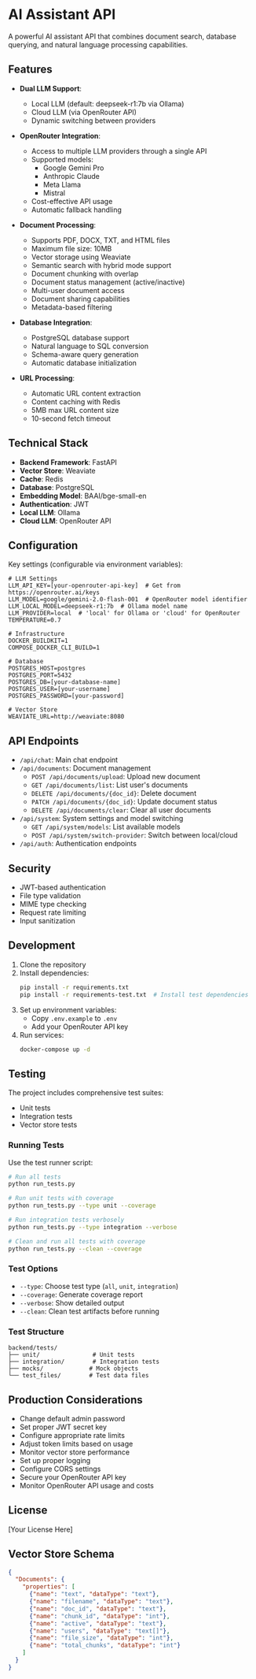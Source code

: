 # AI Assistant API

A powerful AI assistant API that combines document search, database querying, and natural language processing capabilities.

## Features

- **Dual LLM Support**: 
  - Local LLM (default: deepseek-r1:7b via Ollama)
  - Cloud LLM (via OpenRouter API)
  - Dynamic switching between providers

- **OpenRouter Integration**:
  - Access to multiple LLM providers through a single API
  - Supported models:
    - Google Gemini Pro
    - Anthropic Claude
    - Meta Llama
    - Mistral
  - Cost-effective API usage
  - Automatic fallback handling

- **Document Processing**:
  - Supports PDF, DOCX, TXT, and HTML files
  - Maximum file size: 10MB
  - Vector storage using Weaviate
  - Semantic search with hybrid mode support
  - Document chunking with overlap
  - Document status management (active/inactive)
  - Multi-user document access
  - Document sharing capabilities
  - Metadata-based filtering

- **Database Integration**:
  - PostgreSQL database support
  - Natural language to SQL conversion
  - Schema-aware query generation
  - Automatic database initialization

- **URL Processing**:
  - Automatic URL content extraction
  - Content caching with Redis
  - 5MB max URL content size
  - 10-second fetch timeout

## Technical Stack

- **Backend Framework**: FastAPI
- **Vector Store**: Weaviate
- **Cache**: Redis
- **Database**: PostgreSQL
- **Embedding Model**: BAAI/bge-small-en
- **Authentication**: JWT
- **Local LLM**: Ollama
- **Cloud LLM**: OpenRouter API

## Configuration

Key settings (configurable via environment variables):
```env
# LLM Settings
LLM_API_KEY=[your-openrouter-api-key]  # Get from https://openrouter.ai/keys
LLM_MODEL=google/gemini-2.0-flash-001  # OpenRouter model identifier
LLM_LOCAL_MODEL=deepseek-r1:7b  # Ollama model name
LLM_PROVIDER=local  # 'local' for Ollama or 'cloud' for OpenRouter
TEMPERATURE=0.7

# Infrastructure
DOCKER_BUILDKIT=1
COMPOSE_DOCKER_CLI_BUILD=1

# Database
POSTGRES_HOST=postgres
POSTGRES_PORT=5432
POSTGRES_DB=[your-database-name]
POSTGRES_USER=[your-username]
POSTGRES_PASSWORD=[your-password]

# Vector Store
WEAVIATE_URL=http://weaviate:8080
```

## API Endpoints

- `/api/chat`: Main chat endpoint
- `/api/documents`: Document management
  - `POST /api/documents/upload`: Upload new document
  - `GET /api/documents/list`: List user's documents
  - `DELETE /api/documents/{doc_id}`: Delete document
  - `PATCH /api/documents/{doc_id}`: Update document status
  - `DELETE /api/documents/clear`: Clear all user documents
- `/api/system`: System settings and model switching
  - `GET /api/system/models`: List available models
  - `POST /api/system/switch-provider`: Switch between local/cloud
- `/api/auth`: Authentication endpoints

## Security

- JWT-based authentication
- File type validation
- MIME type checking
- Request rate limiting
- Input sanitization

## Development

1. Clone the repository
2. Install dependencies: 
   ```bash
   pip install -r requirements.txt
   pip install -r requirements-test.txt  # Install test dependencies
   ```
3. Set up environment variables:
   - Copy `.env.example` to `.env`
   - Add your OpenRouter API key
4. Run services:
   ```bash
   docker-compose up -d
   ```

## Testing

The project includes comprehensive test suites:
- Unit tests
- Integration tests
- Vector store tests

### Running Tests

Use the test runner script:

```bash
# Run all tests
python run_tests.py

# Run unit tests with coverage
python run_tests.py --type unit --coverage

# Run integration tests verbosely
python run_tests.py --type integration --verbose

# Clean and run all tests with coverage
python run_tests.py --clean --coverage
```

### Test Options

- `--type`: Choose test type (`all`, `unit`, `integration`)
- `--coverage`: Generate coverage report
- `--verbose`: Show detailed output
- `--clean`: Clean test artifacts before running

### Test Structure

```
backend/tests/
├── unit/               # Unit tests
├── integration/        # Integration tests
├── mocks/             # Mock objects
└── test_files/        # Test data files
```

## Production Considerations

- Change default admin password
- Set proper JWT secret key
- Configure appropriate rate limits
- Adjust token limits based on usage
- Monitor vector store performance
- Set up proper logging
- Configure CORS settings
- Secure your OpenRouter API key
- Monitor OpenRouter API usage and costs

## License

[Your License Here]

## Vector Store Schema
```json
{
  "Documents": {
    "properties": [
      {"name": "text", "dataType": "text"},
      {"name": "filename", "dataType": "text"},
      {"name": "doc_id", "dataType": "text"},
      {"name": "chunk_id", "dataType": "int"},
      {"name": "active", "dataType": "text"},
      {"name": "users", "dataType": "text[]"},
      {"name": "file_size", "dataType": "int"},
      {"name": "total_chunks", "dataType": "int"}
    ]
  }
}
```

